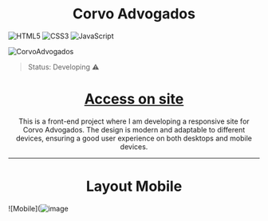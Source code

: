 <h1 align="center">Corvo Advogados</h1> 

![HTML5](https://img.shields.io/badge/html5-%23E34F26.svg?style=for-the-badge&logo=html5&logoColor=white)
![CSS3](https://img.shields.io/badge/css3-%231572B6.svg?style=for-the-badge&logo=css3&logoColor=white)
![JavaScript](https://img.shields.io/badge/javascript-%23323330.svg?style=for-the-badge&logo=javascript&logoColor=%23F7DF1E)

 ![CorvoAdvogados](![image](https://github.com/user-attachments/assets/1375b67b-1bd2-49e5-b68e-0073ece4c5f8)
)

>Status: Developing ⚠️

<h1 align="center">
  <a href="">Access on site</a>
</h1>

<p align="center">This is a front-end project where I am developing a responsive site for Corvo Advogados. The design is modern and adaptable to different devices, ensuring a good user experience on both desktops and mobile devices.</p>
<hr></hr>

<h1 align="center">Layout Mobile</h1> 

![Mobile](![image](https://github.com/user-attachments/assets/0aba594a-57dc-4c74-9cfe-9f8033b19eed)




